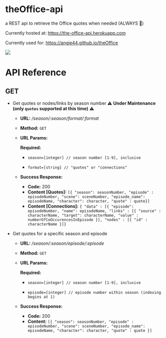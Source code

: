 # theOffice-api
a REST api to retrieve the Office quotes when needed (ALWAYS 💁‍)

Currently hosted at: https://the-office-api.herokuapp.com

Currently used for: https://angie44.github.io/theOffice

![](https://media.giphy.com/media/MaItK5SUgStdm/giphy.gif)


# API Reference

## GET 

* Get quotes or nodes/links by season number ⚠️ **Under Maintenance (only `quotes` supported at this time)** ⚠️
    * **URL:**           _/season/:season/format/:format_
    * **Method:**       `GET`
    * **URL Params:**
    
         **Required:**
         
         * `season=[integer] // season number [1-9], inclusive`
         
         * `format=[string] // "quotes" or "connections"`

     * **Success Response:**
       * **Code:** 200
       * **Content [Quotes]:** `[{ "season": seasonNumber, "episode" : episodeNumber, "scene": sceneNumber, "episode_name": episodeName, "character": character, "quote" : quote}]`
       * **Content [Connections]:** `{ "data" : [{ "episode": episodeNumber, "name": episodeName, "links" : [{ "source" : characterName, "target": characterName, "value" : numberOfCoOccurencesInEpisode }], "nodes" : [{ "id" : characterName }]}`
        
   
* Get quotes for a specific season and episode
    * **URL:**          _/season/:season/episode/:episode_
    * **Method:**       `GET`
    * **URL Params:**
    
         **Required:** 
         
         * `season=[integer] // season number [1-9], inclusive`
         
         * `episode=[integer] // episode number within season (indexing begins at 1)`
    * **Success Response:**
      * **Code:** 200
      * **Content:** `[{ "season": seasonNumber, "episode" : episodeNumber, "scene": sceneNumber, "episode_name": episodeName, "character": character, "quote" : quote }]`
    
                
